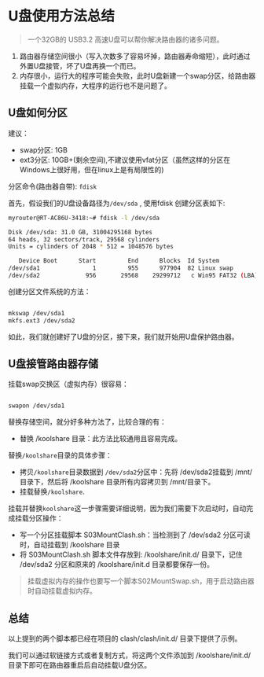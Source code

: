 # U盘使用方法总结

> 一个32GB的 USB3.2 高速U盘可以帮你解决路由器的诸多问题。

1. 路由器存储空间很小（写入次数多了容易坏掉，路由器寿命缩短），此时通过外置U盘接管，坏了U盘再换一个而已。
2. 内存很小，运行大的程序可能会失败，此时U盘新建一个swap分区，给路由器挂载一个虚拟内存，大程序的运行也不是问题了。



## U盘如何分区

建议：
- swap分区: 1GB
- ext3分区: 10GB+(剩余空间),不建议使用vfat分区（虽然这样的分区在Windows上很好用，但在linux上是有局限性的)


分区命令(路由器自带): `fdisk`

首先，假设我们的U盘设备路径为`/dev/sda` , 使用fdisk 创建分区表如下:
```bash
myrouter@RT-AC86U-3418:~# fdisk -l /dev/sda

Disk /dev/sda: 31.0 GB, 31004295168 bytes
64 heads, 32 sectors/track, 29568 cylinders
Units = cylinders of 2048 * 512 = 1048576 bytes

   Device Boot      Start         End      Blocks  Id System
/dev/sda1               1         955      977904  82 Linux swap
/dev/sda2             956       29568    29299712   c Win95 FAT32 (LBA)
```

创建分区文件系统的方法：

```bash

mkswap /dev/sda1
mkfs.ext3 /dev/sda2

```


如此，我们就创建好了U盘的分区，接下来，我们就开始用U盘保护路由器。

## U盘接管路由器存储


挂载swap交换区（虚拟内存）很容易：

```bash

swapon /dev/sda1

```

替换存储空间，就分好多种方法了，比较合理的有：
- 替换 /koolshare 目录：此方法比较通用且容易完成。


替换`/koolshare`目录的具体步骤：
- 拷贝`/koolshare`目录数据到 `/dev/sda2`分区中：先将 /dev/sda2挂载到 /mnt/ 目录下，然后将 /koolshare 目录所有内容拷贝到 /mnt/目录下。
- 挂载替换`/koolshare`.


挂载并替换`koolshare`这一步骤需要详细说明，因为我们需要下次启动时，自动完成挂载分区操作：
- 写一个分区挂载脚本 S03MountClash.sh：当检测到了 /dev/sda2 分区可读时，自动挂载到 /koolshare 目录
- 将 S03MountClash.sh 脚本文件存放到: /koolshare/init.d/ 目录下，记住 /dev/sda2 分区和原来的 /koolshare/init.d 目录都要保存一份。

> 挂载虚拟内存的操作也要写一个脚本S02MountSwap.sh，用于启动路由器时自动挂载虚拟内存。 


## 总结

以上提到的两个脚本都已经在项目的 clash/clash/init.d/ 目录下提供了示例。

我们可以通过软链接方式或者复制方式，将这两个文件添加到 /koolshare/init.d/ 目录下即可在路由器重启后自动挂载U盘分区。



